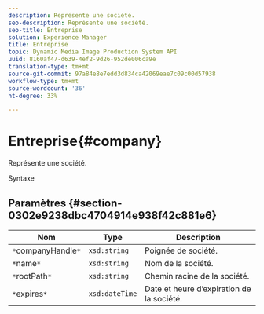 ```yaml
---
description: Représente une société.
seo-description: Représente une société.
seo-title: Entreprise
solution: Experience Manager
title: Entreprise
topic: Dynamic Media Image Production System API
uuid: 8160af47-d639-4ef2-9d26-952de006ca9e
translation-type: tm+mt
source-git-commit: 97a84e8e7edd3d834ca42069eae7c09c00d57938
workflow-type: tm+mt
source-wordcount: '36'
ht-degree: 33%

---
```



# Entreprise{#company}

Représente une société.

Syntaxe

## Paramètres {#section-0302e9238dbc4704914e938f42c881e6}

| Nom | Type | Description |
|---|---|---|
| `*`companyHandle`*` | `xsd:string` | Poignée de société. |
| `*`name`*` | `xsd:string` | Nom de la société. |
| `*`rootPath`*` | `xsd:string` | Chemin racine de la société. |
| `*`expires`*` | `xsd:dateTime` | Date et heure d’expiration de la société. |

